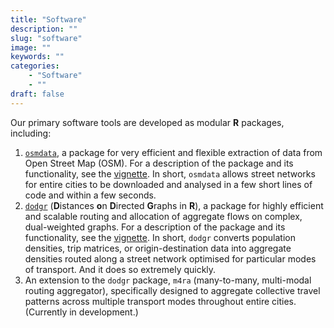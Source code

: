 ```yaml
---
title: "Software"
description: ""
slug: "software"
image: ""
keywords: ""
categories:
    - "Software"
    - ""
draft: false
---
```


Our primary software tools are developed as modular **R** packages, including:

1. [`osmdata`](https://cran.r-project.org/package=osmdata), a package for very
   efficient and flexible extraction of data from Open Street Map (OSM). For a
   description of the package and its functionality, see the
   [vignette](https://ropensci.github.io/osmdata/articles/osmdata.html). In
   short, `osmdata` allows street networks for entire cities to be downloaded
   and analysed in a few short lines of code and within a few seconds.
2. [`dodgr`](https://cran.r-project.org/package=dodgr) (**D**istances **o**n
   **D**irected **G**raphs in **R**), a package for highly efficient and
   scalable routing and allocation of aggregate flows on complex, dual-weighted
   graphs. For a description of the package and its functionality, see the
   [vignette](https://atfutures.github.io/dodgr/articles/dodgr.html). In short,
   `dodgr` converts population densities, trip matrices, or origin-destination
   data into aggregate densities routed along a street network optimised for 
   particular modes of transport. And it does so extremely quickly.
3. An extension to the `dodgr` package, `m4ra` (many-to-many, multi-modal
   routing aggregator), specifically designed to aggregate collective travel
   patterns across multiple transport modes throughout entire cities. (Currently
   in development.)
